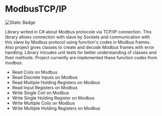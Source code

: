# ModbusTCP/IP

![Static Badge](https://img.shields.io/badge/release-v1.0-green)


Library writed in C# about Modbus protocole via TCP/IP connection.
This library allows connection with slave by Sockets and communication with this slave by Modbus protocol using function's codes in Modbus frames. Also project gives classes to create and decode Modbus frames with error handling. Library inlcudes unit tests for better understanding of classes and their methods. Project currently are implemented these function codes from modbus:
  
* Read Coils on Modbus
* Read Discrete Inputs on Modbus
* Read Multiple Holding Registers on Modbus
* Read Input Registers on Modbus
* Write Single Coil on Modbus
* Write Single Holding Register on Modbus
* Write Multiple Coils on Modbus
* Write Multiple Holding Registers on Modbus
